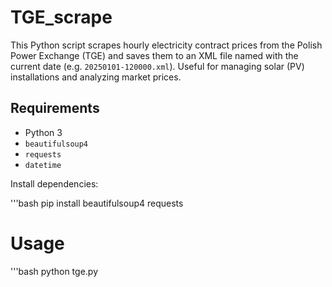 # TGE_scrape

This Python script scrapes hourly electricity contract prices from the Polish Power Exchange (TGE) and saves them to an XML file named with the current date (e.g. `20250101-120000.xml`). Useful for managing solar (PV) installations and analyzing market prices.

## Requirements

- Python 3
- `beautifulsoup4`
- `requests`
- `datetime`

Install dependencies:

'''bash
pip install beautifulsoup4 requests

# Usage
'''bash
python tge.py

